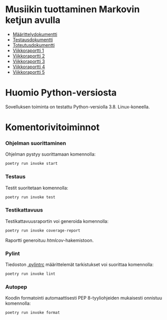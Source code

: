 # Musiikin tuottaminen Markovin ketjun avulla

- [Määrittelydokumentti](./dokumentaatio/maarittelydokumentti.md)
- [Testausdokumentti](./dokumentaatio/testausdokumentti.md)
- [Toteutusdokumentti](./dokumentaatio//toteutusdokumentti.md)
- [Viikkoraportti 1](./dokumentaatio/Viikkoraportti_1.md)
- [Viikkoraportti 2](./dokumentaatio/Viikkoraportti_2.md)
- [Viikkoraportti 3](./dokumentaatio/Viikkoraportti_3.md)
- [Viikkoraportti 4](./dokumentaatio/Viikkoraportti_4.md)
- [Viikkoraportti 5](./dokumentaatio/Viikkoraportti_5.md)

# Huomio Python-versiosta

Sovelluksen toiminta on testattu Python-versiolla 3.8. Linux-koneella.

# Komentorivitoiminnot

### Ohjelman suorittaminen

Ohjelman pystyy suorittamaan komennolla:

```bash
poetry run invoke start
```

### Testaus

Testit suoritetaan komennolla:

```bash
poetry run invoke test
```

### Testikattavuus

Testikattavuusraportin voi generoida komennolla:

```bash
poetry run invoke coverage-report
```

Raportti generoituu *htmlcov*-hakemistoon.

### Pylint

Tiedoston [.pylintrc](./.pylintrc) määrittelemät tarkistukset voi suorittaa komennolla:

```bash
poetry run invoke lint
```

### Autopep

Koodin formatointi automaattisesti PEP 8-tyyliohjeiden mukaisesti onnistuu komennolla:

```bash
poetry run invoke format
```
